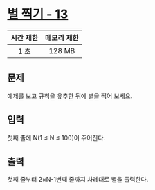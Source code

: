 # [별 찍기 - 13](https://www.acmicpc.net/problem/2523)

| 시간 제한 | 메모리 제한 |
| :-------: | :---------: |
| 1 초      | 128 MB      |

## 문제

예제를 보고 규칙을 유추한 뒤에 별을 찍어 보세요.


## 입력

첫째 줄에 N(1 ≤ N ≤ 100)이 주어진다.


## 출력

첫째 줄부터 2×N-1번째 줄까지 차례대로 별을 출력한다.

